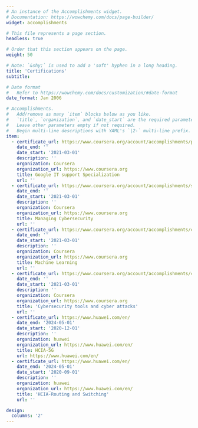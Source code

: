 ```yaml
---
# An instance of the Accomplishments widget.
# Documentation: https://wowchemy.com/docs/page-builder/
widget: accomplishments

# This file represents a page section.
headless: true

# Order that this section appears on the page.
weight: 50

# Note: `&shy;` is used to add a 'soft' hyphen in a long heading.
title: 'Certifications'
subtitle:

# Date format
#   Refer to https://wowchemy.com/docs/customization/#date-format
date_format: Jan 2006

# Accomplishments.
#   Add/remove as many `item` blocks below as you like.
#   `title`, `organization`, and `date_start` are the required parameters.
#   Leave other parameters empty if not required.
#   Begin multi-line descriptions with YAML's `|2-` multi-line prefix.
item:
  - certificate_url: https://www.coursera.org/account/accomplishments/professional-cert/UPX9JFX3GXFL
    date_end: ''
    date_start: '2021-03-01'
    description: ''
    organization: Coursera
    organization_url: https://www.coursera.org
    title: Google IT support Specialization
    url: ''
  - certificate_url: https://www.coursera.org/account/accomplishments/specialization/certificate/KY45QP5Q7RH2
    date_end: ''
    date_start: '2021-03-01'
    description: ''
    organization: Coursera
    organization_url: https://www.coursera.org
    title: Managing Cybersecurity
    url: ''
  - certificate_url: https://www.coursera.org/account/accomplishments/certificate/5QGD9VQC64U7
    date_end: ''
    date_start: '2021-03-01'
    description: ''
    organization: Coursera
    organization_url: https://www.coursera.org
    title: Machine Learning
    url: ''
  - certificate_url: https://www.coursera.org/account/accomplishments/certificate/SGW2PY3WQP7R
    date_end: ''
    date_start: '2021-03-01'
    description: ''
    organization: Coursera
    organization_url: https://www.coursera.org
    title: 'Cybersecurity tools and cyber attacks' 
    url: ''
  - certificate_url: https://www.huawei.com/en/
    date_end: '2024-05-01'
    date_start: '2020-12-01'
    description: ''
    organization: huawei
    organization_url: https://www.huawei.com/en/
    title: HCIA-5G
    url: https://www.huawei.com/en/
  - certificate_url: https://www.huawei.com/en/
    date_end: '2024-05-01'
    date_start: '2020-09-01'
    description: ''
    organization: huawei
    organization_url: https://www.huawei.com/en/
    title: 'HCIA-Routing and Switching'
    url: ''

design:
  columns: '2'
---
```


